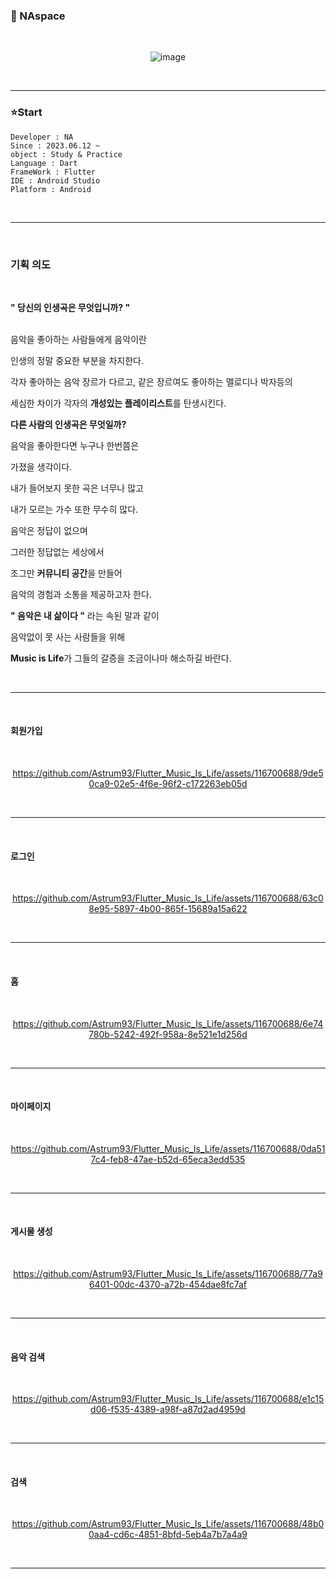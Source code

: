 ### 🚀 NAspace

<br>
<div align = center>
  
![image](https://github.com/Astrum93/Flutter_Music_Is_Life/assets/116700688/f74f9b9e-094f-4b75-8c8b-9cc8e46cbb41)


</div>
<br>
<hr>

### ⭐Start

```
Developer : NA
Since : 2023.06.12 ~
object : Study & Practice
Language : Dart
FrameWork : Flutter
IDE : Android Studio
Platform : Android

```
<br>
<hr>
<br>

### 기획 의도

<br>

**" 당신의 인생곡은 무엇입니까? "**

<br>
음악을 좋아하는 사람들에게 음악이란

인생의 정말 중요한 부분을 차지한다.

각자 좋아하는 음악 장르가 다르고, 같은 장르여도 좋아하는 멜로디나 박자등의

세심한 차이가 각자의 **개성있는 플레이리스트**를 탄생시킨다.

**다른 사람의 인생곡은 무엇일까?**

음악을 좋아한다면 누구나 한번쯤은

가졌을 생각이다.

내가 들어보지 못한 곡은 너무나 많고

내가 모르는 가수 또한 무수히 많다.

음악은 정답이 없으며

그러한 정답없는 세상에서

조그만 **커뮤니티 공간**을 만들어

음악의 경험과 소통을 제공하고자 한다.

**" 음악은 내 삶이다 "** 라는 속된 말과 같이

음악없이 못 사는 사람들을 위해

**Music is Life**가 그들의 갈증을 조금이나마 해소하길 바란다.

<br>
<hr>
<br>

#### 회원가입

<br>
<div align = center>


https://github.com/Astrum93/Flutter_Music_Is_Life/assets/116700688/9de50ca9-02e5-4f6e-96f2-c172263eb05d

</div>

<br>
<hr>
<br>

#### 로그인

<br>
<div align = center>


https://github.com/Astrum93/Flutter_Music_Is_Life/assets/116700688/63c08e95-5897-4b00-865f-15689a15a622


</div>

<br>
<hr>
<br>

#### 홈

<br>
<div align = center>

https://github.com/Astrum93/Flutter_Music_Is_Life/assets/116700688/6e74780b-5242-492f-958a-8e521e1d256d

</div>

<br>
<hr>
<br>

#### 마이페이지

<br>

<div align = center>

https://github.com/Astrum93/Flutter_Music_Is_Life/assets/116700688/0da517c4-feb8-47ae-b52d-65eca3edd535

</div>


<br>
<hr>
<br>

#### 게시물 생성

<br>

<div align = center>

https://github.com/Astrum93/Flutter_Music_Is_Life/assets/116700688/77a96401-00dc-4370-a72b-454dae8fc7af

</div>


<br>
<hr>
<br>

#### 음악 검색

<br>

<div align = center>

https://github.com/Astrum93/Flutter_Music_Is_Life/assets/116700688/e1c15d06-f535-4389-a98f-a87d2ad4959d

</div>

<br>
<hr>
<br>

#### 검색

<br>

<div align = center>


https://github.com/Astrum93/Flutter_Music_Is_Life/assets/116700688/48b00aa4-cd6c-4851-8bfd-5eb4a7b7a4a9


</div>


<br>
<hr>
<br>
